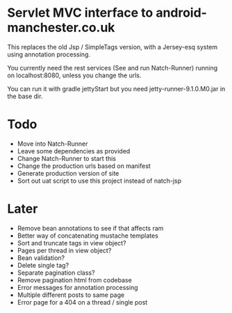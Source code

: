 Servlet MVC interface to android-manchester.co.uk
=================================================
 
This replaces the old Jsp / SimpleTags version, with a Jersey-esq system using annotation processing.

You currently need the rest services (See and run Natch-Runner) running on localhost:8080, unless you change the urls.

You can run it with gradle jettyStart but you need jetty-runner-9.1.0.M0.jar in the base dir.

Todo
====

* Move into Natch-Runner
* Leave some dependencies as provided
* Change Natch-Runner to start this
* Change the production urls based on manifest
* Generate production version of site
* Sort out uat script to use this project instead of natch-jsp

Later
=====

* Remove bean annotations to see if that affects ram
* Better way of concatenating mustache templates
* Sort and truncate tags in view object?
* Pages per thread in view object?
* Bean validation?
* Delete single tag?
* Separate pagination class?
* Remove pagination html from codebase
* Error messages for annotation processing
* Multiple different posts to same page
* Error page for a 404 on a thread / single post
